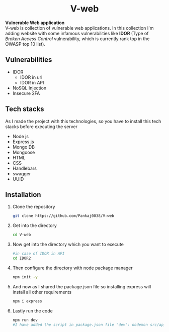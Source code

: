 <h1 align="center">V-web</h1> 
<b>Vulnerable Web application</b> <br>
V-web is collection of vulnerable web applications. In this collection I'm adding website with some infamous vulnerabilities like <b>IDOR</b> (Type of <i>Broken Access Control</i> vulnerability, which is currently rank top in the OWASP top 10 list).

## Vulnerabilities
- IDOR
  - IDOR in url
  - IDOR in API
- NoSQL Injection
- Insecure 2FA

## Tech stacks
As I made the project with this technologies, so you have to install this tech stacks before executing the server
- Node js
- Express js
- Mongo DB
- Mongoose
- HTML
- CSS
- Handlebars
- swagger
- UUID

## Installation

1. Clone the repository
   ```bash
   git clone https://github.com/Pankaj0038/V-web
   ```
2. Get into the directory
   ```bash
   cd V-web
   ```
3. Now get into the directory which you want to execute
   ```bash
   #in case of IDOR in API
   cd IDOR2
   ```
4. Then configure the directory with node package manager
   ```bash
   npm init -y
   ```
5. And now as I shared the package.json file so installing express will install all other requirements
   ```bash
   npm i express
   ```
6. Lastly run the code
   ```bash
   npm run dev
   #I have added the script in package.json file "dev": nodemon src/app.js , that is why it will work
   ```
